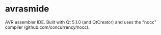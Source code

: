 avrasmide
=========

AVR assembler IDE.  Built with Qt 5.1.0 (and QtCreator) and uses the "nocc" compiler (github.com/concurrency/nocc).
